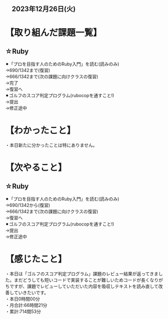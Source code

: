 ## 　2023年12月26日(火)
# 【取り組んだ課題一覧】
## ☆Ruby
⚫︎「プロを目指す人のためのRuby入門」を読む(読みのみ)<br>
→690/1342まで(復習)<br>
→666/1342まで(次の課題に向けクラスの復習)<br>
→完了<br>
→復習へ<br>
⚫︎ゴルフのスコア判定プログラム(rubocopを通すこと!)<br>
→提出<br>
→修正途中<br>
# 【わかったこと】
・本日新たに分かったことは特にありません。<br>
# 【次やること】
## ☆Ruby
⚫︎「プロを目指す人のためのRuby入門」を読む(読みのみ)<br>
→690/1342から(復習)<br>
→666/1342まで(次の課題に向けクラスの復習)<br>
→復習へ<br>
⚫︎ゴルフのスコア判定プログラム(rubocopを通すこと!)<br>
→提出<br>
→修正途中<br>
# 【感じたこと】
・本日は「ゴルフのスコア判定プログラム」課題のレビュー結果が返ってきました。まだどうしても短いコードで実装することが難しいためコードが長くなりがちですが、課題でレビューしていただいた内容を吸収しテキストを読み直して改善していきたいです。<br>
・本日0時間00分<br>
・月合計:66時間21分<br>
・累計:714間53分<br>
